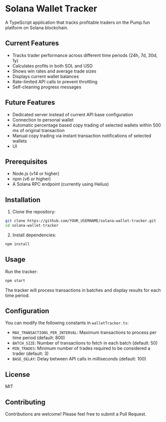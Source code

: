 # Solana Wallet Tracker

A TypeScript application that tracks profitable traders on the Pump.fun platform on Solana blockchain.

## Current Features

- Tracks trader performance across different time periods (24h, 7d, 30d, 1y)
- Calculates profits in both SOL and USD
- Shows win rates and average trade sizes
- Displays current wallet balances
- Rate-limited API calls to prevent throttling
- Self-cleaning progress messages

## Future Features
- Dedicated server instead of current API base configuration
- Connection to personal wallet
- Automatic percentage based copy trading of selected wallets within 500 ms of original transaction
- Manual copy trading via instant transaction notifications of selected wallets
- UI

## Prerequisites

- Node.js (v14 or higher)
- npm (v6 or higher)
- A Solana RPC endpoint (currently using Helius)

## Installation

1. Clone the repository:
```bash
git clone https://github.com/YOUR_USERNAME/solana-wallet-tracker.git
cd solana-wallet-tracker
```

2. Install dependencies:
```bash
npm install
```

## Usage

Run the tracker:
```bash
npm start
```

The tracker will process transactions in batches and display results for each time period.

## Configuration

You can modify the following constants in `walletTracker.ts`:
- `MAX_TRANSACTIONS_PER_INTERVAL`: Maximum transactions to process per time period (default: 800)
- `BATCH_SIZE`: Number of transactions to fetch in each batch (default: 50)
- `MIN_TRADES`: Minimum number of trades required to be considered a trader (default: 3)
- `BASE_DELAY`: Delay between API calls in milliseconds (default: 100)

## License

MIT

## Contributing

Contributions are welcome! Please feel free to submit a Pull Request. 
